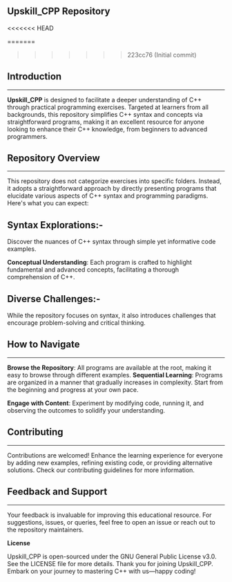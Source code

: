 ## **Upskill_CPP Repository**

<<<<<<< HEAD


=======
>>>>>>> 223cc76 (Initial commit)
## **Introduction**
-----------
**Upskill_CPP** is designed to facilitate a deeper understanding of C++ through practical programming exercises. Targeted at learners from all backgrounds, this repository simplifies C++ syntax and concepts via straightforward programs, making it an excellent resource for anyone looking to enhance their C++ knowledge, from beginners to advanced programmers.

## **Repository Overview**
------------------------------
This repository does not categorize exercises into specific folders. Instead, it adopts a straightforward approach by directly presenting programs that elucidate various aspects of C++ syntax and programming paradigms. Here's what you can expect:

## **Syntax Explorations**:- 

Discover the nuances of C++ syntax through simple yet informative code examples.

**Conceptual Understanding**: Each program is crafted to highlight fundamental and advanced concepts, facilitating a thorough comprehension of C++.

## **Diverse Challenges**:-

While the repository focuses on syntax, it also introduces challenges that encourage problem-solving and critical thinking.

## **How to Navigate**
-------------------------

**Browse the Repository**: All programs are available at the root, making it easy to browse through different examples.
**Sequential Learning**: Programs are organized in a manner that gradually increases in complexity. Start from the beginning and progress at your own pace.

**Engage with Content**: Experiment by modifying code, running it, and observing the outcomes to solidify your understanding.

## **Contributing**
-----------------------
Contributions are welcomed! Enhance the learning experience for everyone by adding new examples, refining existing code, or providing alternative solutions. Check our contributing guidelines for more information.

## **Feedback and Support**
---------------------
Your feedback is invaluable for improving this educational resource. For suggestions, issues, or queries, feel free to open an issue or reach out to the repository maintainers.

**License**

Upskill_CPP is open-sourced under the GNU General Public License v3.0. See the LICENSE file for more details.
Thank you for joining Upskill_CPP. Embark on your journey to mastering C++ with us—happy coding!